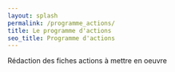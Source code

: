 ```yaml
---
layout: splash
permalink: /programme_actions/
title: Le programme d'actions
seo_title: Programme d'actions
---
```


Rédaction des fiches actions à mettre en oeuvre

